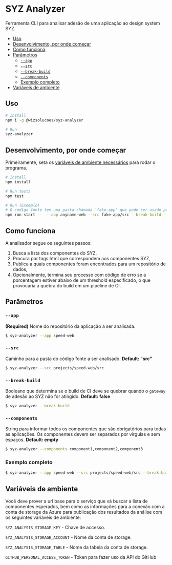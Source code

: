<!-- omit in toc -->
# SYZ Analyzer

Ferramenta CLI para analisar adesão de uma aplicação ao design system SYZ.

- [Uso](#uso)
- [Desenvolvimento, por onde começar](#desenvolvimento-por-onde-começar)
- [Como funciona](#como-funciona)
- [Parâmetros](#parâmetros)
  - [`--app`](#--app)
  - [`--src`](#--src)
  - [`--break-build`](#--break-build)
  - [`--components`](#--components)
  - [Exemplo completo](#exemplo-completo)
- [Variáveis de ambiente](#variáveis-de-ambiente)

## Uso
```bash
# Install
npm i -g @wizsolucoes/syz-analyzer

# Run
syz-analyzer
```

## Desenvolvimento, por onde começar
Primeiramente, seta os [variáveis de ambiente necessários](#variáveis-de-ambiente) para rodar o programa.

```bash
# Install
npm install

# Run tests
npm test

# Run (Exemplo)
# O codígo fonte tem uma pasta chamada 'fake-app' que pode ser usado para testar o funcionamento da ferrmenta.
npm run start --  --app anyname-web --src fake-app/src --break-build --components wiz-privacy,wiz-xpto
```

## Como funciona
A analisador segue os seguintes passos:
1. Busca a lista dos componentes do SYZ,
2. Procura por tags html que correspondem aos componentes SYZ,
3. Publica a quais componentes foram encontrados para um repositório de dados,
4. Opcionalmente, termina seu processo com código de erro se a porcentagem estiver abaixo de um threshold especificado, o que provocaria a quebra do build em um pipeline de CI. 

## Parâmetros
### `--app` 
**(Required)** Nome do repositório da aplicação a ser analisada.

```sh
$ syz-analyzer --app speed-web
```

### `--src`
Caminho para a pasta do código fonte a ser analisado. **Default: "src"**

```sh
$ syz-analyzer --src projects/speed-web/src
```

### `--break-build`
Booleano que determina se o build de CI deve se quebrar quando o `gateway` de adesão ao SYZ não for atingido. **Default: false**

```sh
$ syz-analyzer --break-build
```

### `--components`
String para informar todos os componentes que são obrigatórios para todas as aplicações.
Os componentes devem ser separados por vírgulas e sem espaços. **Default: empty**

```sh
$ syz-analyzer --components component1,component2,component3
```

### Exemplo completo
```sh
$ syz-analyzer --app speed-web --src projects/speed-web/src --break-build --components wiz-privacy
```

## Variáveis de ambiente
Você deve prover a url base para o serviço que vá buscar a lista de componentes esperados, bem como as informações para a conexão com a conta de storage da Azure para publicação dos resultados da análise com os seguintes variáveis de ambiente:

`SYZ_ANALYSIS_STORAGE_KEY` - Chave de accesso.

`SYZ_ANALYSIS_STORAGE_ACCOUNT` - Nome da conta de storage.

`SYZ_ANALYSIS_STORAGE_TABLE` - Nome da tabela da conta de storage.

`GITHUB_PERSONAL_ACCESS_TOKEN` - Token para fazer uso da API do GitHub
